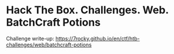 # Hack The Box. Challenges. Web. BatchCraft Potions

Challenge write-up: https://7rocky.github.io/en/ctf/htb-challenges/web/batchcraft-potions
